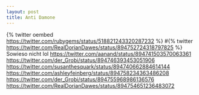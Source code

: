 ```yaml
---
layout: post
title: Anti Damone
---
```


{% twitter oembed https://twitter.com/rubygems/status/518821243320287232 %}
#{% twitter https://twitter.com/RealDorianDawes/status/894752724318797825 %}	
Sowieso nicht lol
https://twitter.com/aanand/status/894741503570063361
https://twitter.com/der_Grobi/status/894746393453051906
https://twitter.com/susanthesquark/status/894740662884614144
https://twitter.com/ashleyfeinberg/status/894758234363486208
https://twitter.com/der_Grobi/status/894755968986136576
https://twitter.com/RealDorianDawes/status/894754651236483072
